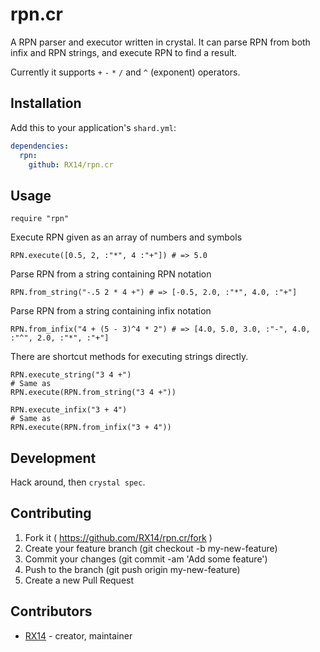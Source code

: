 # rpn.cr

A RPN parser and executor written in crystal. It can parse RPN from both infix
and RPN strings, and execute RPN to find a result.

Currently it supports `+` `-` `*` `/` and `^` (exponent) operators.

## Installation

Add this to your application's `shard.yml`:

```yaml
dependencies:
  rpn:
    github: RX14/rpn.cr
```

## Usage

```crystal
require "rpn"
```

Execute RPN given as an array of numbers and symbols

```cr
RPN.execute([0.5, 2, :"*", 4 :"+"]) # => 5.0
```

Parse RPN from a string containing RPN notation

```cr
RPN.from_string("-.5 2 * 4 +") # => [-0.5, 2.0, :"*", 4.0, :"+"]
```

Parse RPN from a string containing infix notation
```cr
RPN.from_infix("4 + (5 - 3)^4 * 2") # => [4.0, 5.0, 3.0, :"-", 4.0, :"^", 2.0, :"*", :"+"]
```

There are shortcut methods for executing strings directly.
```cr
RPN.execute_string("3 4 +")
# Same as
RPN.execute(RPN.from_string("3 4 +"))
```

```cr
RPN.execute_infix("3 + 4")
# Same as
RPN.execute(RPN.from_infix("3 + 4"))
```

## Development

Hack around, then `crystal spec`.

## Contributing

1. Fork it ( https://github.com/RX14/rpn.cr/fork )
2. Create your feature branch (git checkout -b my-new-feature)
3. Commit your changes (git commit -am 'Add some feature')
4. Push to the branch (git push origin my-new-feature)
5. Create a new Pull Request

## Contributors

- [RX14](https://github.com/RX14) - creator, maintainer
